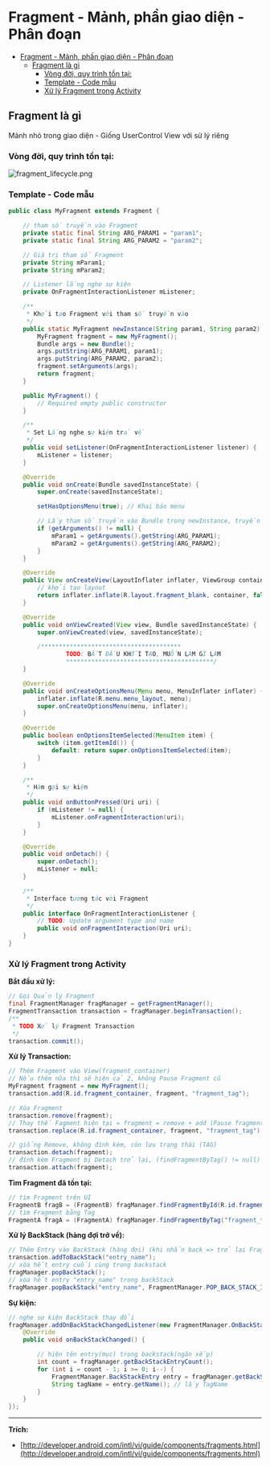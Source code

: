 # Fragment - Mảnh, phần giao diện - Phân đoạn

- [Fragment - Mảnh, phần giao diện - Phân đoạn](#fragment---m%e1%ba%a3nh-ph%e1%ba%a7n-giao-di%e1%bb%87n---ph%c3%a2n-%c4%91o%e1%ba%a1n)
	- [Fragment là gì](#fragment-l%c3%a0-g%c3%ac)
		- [Vòng đời, quy trình tồn tại:](#v%c3%b2ng-%c4%91%e1%bb%9di-quy-tr%c3%acnh-t%e1%bb%93n-t%e1%ba%a1i)
		- [Template - Code mẫu](#template---code-m%e1%ba%abu)
		- [Xử lý Fragment trong Activity](#x%e1%bb%ad-l%c3%bd-fragment-trong-activity)

## Fragment là gì

Mảnh nhỏ trong giao diện - Giống UserControl
View với sử lý riêng

### Vòng đời, quy trình tồn tại:

![fragment_lifecycle.png](/Images/fragment_lifecycle.png)

### Template - Code mẫu

```java
public class MyFragment extends Fragment {

	// tham số truyền vào Fragment
	private static final String ARG_PARAM1 = "param1";
	private static final String ARG_PARAM2 = "param2";

	// Giá trị tham số Fragment
	private String mParam1;
	private String mParam2;

	// Listener lắng nghe sự kiện
	private OnFragmentInteractionListener mListener;

	/**
	 * Khởi tạo Fragment với tham số truyền vào
	 */
	public static MyFragment newInstance(String param1, String param2) {
		MyFragment fragment = new MyFragment();
		Bundle args = new Bundle();
		args.putString(ARG_PARAM1, param1);
		args.putString(ARG_PARAM2, param2);
		fragment.setArguments(args);
		return fragment;
	}

	public MyFragment() {
		// Required empty public constructor
	}

	/**
	 * Set Lắng nghe sự kiện trả về
	 */
	public void setListener(OnFragmentInteractionListener listener) {
		mListener = listener;
	}

	@Override
	public void onCreate(Bundle savedInstanceState) {
		super.onCreate(savedInstanceState);

		setHasOptionsMenu(true); // Khai báo menu

		// Lấy tham số truyền vào Bundle trong newInstance, truyền vào biến
		if (getArguments() != null) {
			mParam1 = getArguments().getString(ARG_PARAM1);
			mParam2 = getArguments().getString(ARG_PARAM2);
		}
	}

	@Override
	public View onCreateView(LayoutInflater inflater, ViewGroup container, Bundle savedInstanceState) {
		// khởi tạo layout
		return inflater.inflate(R.layout.fragment_blank, container, false);
	}

	@Override
	public void onViewCreated(View view, Bundle savedInstanceState) {
		super.onViewCreated(view, savedInstanceState);

		/***************************************
                TODO: BẮT ĐẦU KHỞI TẠO, MUỐN LÀM GÌ LÀM
                *****************************************/
	}

	@Override
	public void onCreateOptionsMenu(Menu menu, MenuInflater inflater) {
		inflater.inflate(R.menu.menu_layout, menu);
		super.onCreateOptionsMenu(menu, inflater);
	}

	@Override
	public boolean onOptionsItemSelected(MenuItem item) {
		switch (item.getItemId()) {
			default: return super.onOptionsItemSelected(item);
		}
	}

	/**
	 * Hàm gọi sự kiện
	 */
	public void onButtonPressed(Uri uri) {
		if (mListener != null) {
			mListener.onFragmentInteraction(uri);
		}
	}

	@Override
	public void onDetach() {
		super.onDetach();
		mListener = null;
	}

	/**
	 * Interface tương tác với Fragment
	 */
	public interface OnFragmentInteractionListener {
		// TODO: Update argument type and name
		public void onFragmentInteraction(Uri uri);
	}
}
```

### Xử lý Fragment trong Activity

**Bắt đầu xử lý:**

```java
// Gọi Quản lý Fragment
final FragmentManager fragManager = getFragmentManager();
FragmentTransaction transaction = fragManager.beginTransaction();
/**
 * TODO Xử lý Fragment Transaction
 */
transaction.commit();
```

**Xử lý Transaction:**

```java
// Thêm Fragment vào View(fragment_container)
// Nếu thêm nữa thì sẽ hiện cả 2, không Pause Fragment cũ
MyFragment fragment = new MyFragment();
transaction.add(R.id.fragment_container, fragment, "fragment_tag");

// Xóa Fragment
transaction.remove(fragment);
// Thay thế Fagment hiện tại = fragment = remove + add (Pause fragment cũ)
transaction.replace(R.id.fragment_container, fragment, "fragment_tag");

// giống Remove, không đính kèm, còn lưu trạng thái (TAG)
transaction.detach(fragment);
// đính kèm Fragment bị Detach trở lại, (findFragmentByTag() != null)
transaction.attach(fragment);
```

**Tìm Fragment đã tồn tại:**

```java
// tìm Fragment trên UI
FragmentB fragB = (FragmentB) fragManager.findFragmentById(R.id.fragment_b);
// tìm Fragment bằng Tag
FragmentA fragA = (FragmentA) fragManager.findFragmentByTag("fragment_tag");
```

**Xử lý BackStack (hàng đợi trở về):**

```java
// Thêm Entry vào BackStack (hàng đợi) (khi nhấn back => trở lại Fragment cũ)
transaction.addToBackStack("entry_name");
// xóa hết entry cuối cùng trong backstack
fragManager.popBackStack();
// xóa hết entry "entry_name" trong backStack
fragManager.popBackStack("entry_name", FragmentManager.POP_BACK_STACK_INCLUSIVE);
```

**Sự kiện:**

```java
// nghe sự kiện BackStack thay đổi
fragManager.addOnBackStackChangedListener(new FragmentManager.OnBackStackChangedListener() {
    @Override
    public void onBackStackChanged() {

        // hiện tên entry(mục) trong backstack(ngăn xếp)
        int count = fragManager.getBackStackEntryCount();
        for (int i = count - 1; i >= 0; i--) {
            FragmentManager.BackStackEntry entry = fragManager.getBackStackEntryAt(i);
            String tagName = entry.getName(); // lấy TagName
        }
    }
});
```

---

**Trích:**
*   [http://developer.android.com/intl/vi/guide/components/fragments.html](http://developer.android.com/intl/vi/guide/components/fragments.html)


